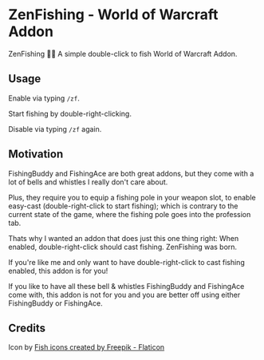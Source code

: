 # ZenFishing - World of Warcraft Addon

ZenFishing 🧘🎣 A simple double-click to fish World of Warcraft Addon.

## Usage

Enable via typing `/zf`.

Start fishing by double-right-clicking.

Disable via typing `/zf` again.

## Motivation

FishingBuddy and FishingAce are both great addons,
but they come with a lot of bells and whistles I really don't care about.

Plus, they require you to equip a fishing pole in your weapon slot,
to enable easy-cast (double-right-click to start fishing);
which is contrary to the current state of the game,
where the fishing pole goes into the profession tab.

Thats why I wanted an addon that does just this one thing right:
When enabled, double-right-click should cast fishing.
ZenFishing was born.

If you're like me and only want to have double-right-click to cast fishing enabled,
this addon is for you!

If you like to have all these bell & whistles FishingBuddy and FishingAce come with,
this addon is not for you and you are better off using either FishingBuddy or FishingAce.

## Credits

Icon by [Fish icons created by Freepik - Flaticon](https://www.flaticon.com/free-icons/fish)

